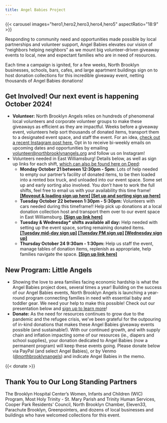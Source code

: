 ```yaml
---
title: Angel Babies Project
---
```


{{< carousel images="hero1,hero2,hero3,hero4,hero5" aspectRatio="18:9" >}}

Responding to community need and opportunities made possible by local partnerships and volunteer support, Angel Babies elevates our vision of “neighbors helping neighbors” as we mount big volunteer-driven giveaway events to local, new and expectant families who are in need of resources.

Each time a campaign is ignited, for a few weeks, North Brooklyn businesses, schools, bars, cafes, and large apartment buildings sign on to host donation collections for this incredible giveaway event, netting thousands of Angel Babies donations!

## Get Involved! Our next event is happening October 2024!

* **Volunteer:** North Brooklyn Angels relies on hundreds of phenomenal local volunteers and corporate volunteer groups to make these giveaways as efficient as they are impactful. Weeks before a giveaway event, volunteers help sort thousands of donated items, transport them to a designated event space, and staff the event. For an idea, [check out a recent Instagram post here.](https://www.instagram.com/p/C589SO7ufN1/?img_index=1) Opt in to receive bi-weekly emails on upcoming dates and opportunities by emailing [volunteer@northbrooklynangels.org](mailto:volunteer@northbrooklynangels.org) and follow us on Instagram!
* Volunteers needed in East Williamsburg! Details below, as well as sign up links for each shift, [which can also be found here on Deed](http://bit.ly/nbadeed):
  * **Monday October 21 between 12:30pm - 5pm:** Lots of help needed to empty our partner’s facility of donated items, to be then loaded into a rented box truck, and unloaded into our event space. Some set up and early sorting also involved. You *don’t* have to work the full shifts, feel free to email us with your availability this time frame! **[[Moveout & loading sign up here]](https://app.joindeed.org/deeds/6702ead4fdae5cb3d8efbb05) [[Set up and sorting sign up here]](https://app.joindeed.org/deeds/6702eb04fdae5cb3d8efbb60)**
  * **Tuesday October 22 between 1:30pm - 5:30pm:** Volunteers with cars needed during this timeframe!! Help pick up donations at a local donation collection host and transport them over to our event space in East Williamsburg. **[[Sign up link here]](https://app.joindeed.org/deeds/6702f8ced0be851e082c0616)**
  * **Tuesday & Wednesday\* shifts available all day:** Help needed with setting up the event space, sorting remaining donated items. **[[Tuesday mid-day sign up]](https://app.joindeed.org/deeds/6702ef44b29fd1c11ea9045a) [[Tuesday PM sign up]](https://app.joindeed.org/deeds/6702ef83fdae5cb3d8efc265) [[Wednesday sign up]](https://app.joindeed.org/deeds/6702ea1279776b136f2d1e39)**
  * **Thursday October 24 9:30am - 1:30pm:** Help us staff the event, manage tables of donation items, replenish as appropriate, help families navigate the space. **[[Sign up link here]](https://admin.joindeed.org/deeds/volunteer/6702e97d4910ad547b3bf625)**

## New Program: Little Angels

* Showing the love to area families facing economic hardship is what the Angel Babies project does, several times a year! Building on the success of our Angel Babies events, North Brooklyn Angels is launching a year-round program connecting families in need with essential baby and toddler gear. We need your help to make this possible! Check out our presentation below and [sign up to learn more](https://bit.ly/nba2024ab)! 
* **Donate:** As the need for resources continues to grow due to the pandemic and the refugee crisis, we’ve been grateful for the outpouring of in-kind donations that makes these Angel Babies giveaway events possible (and sustainable!). With our continued growth, and with supply chain and inflation impacting some of our resources (ie., diapers and school supplies), your donation dedicated to Angel Babies (now a permanent program) will keep these events going. Please donate below via PayPal (and select Angel Babies), or by Venmo ([@northbrooklynangels](http://venmo.com/northbrooklynangels)) and indicate Angel Babies in the memo.

{{< donate >}}

## Thank You to Our Long Standing Partners

The Brooklyn Hospital Center’s Women, Infants and Children (WIC) Program, Most Holy Trinity - St. Mary Parish and Trinity Human Services, Cooper Park Residents' Council, North Brooklyn Chamber, Eleven33, Parachute Brooklyn, Greenpointers, and dozens of local businesses and buildings who have welcomed collections for this event.

